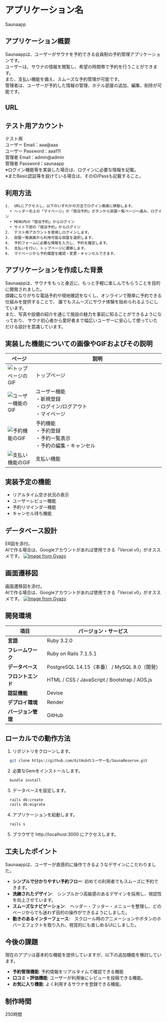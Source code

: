# アプリケーション名
Saunaapp

## アプリケーション概要
Saunaappは、ユーザーがサウナを予約できる会員制の予約管理アプリケーションです。
<br>ユーザーは、サウナの情報を閲覧し、希望の時間帯で予約を行うことができます。
<br>また、支払い機能を備え、スムーズな予約管理が可能です。
<br>管理者は、ユーザーが予約した情報の管理、ホテル部屋の追加、編集、削除が可能です。

## URL


## テスト用アカウント
テスト用
<br>ユーザー Email：aaa@aaa
<br>ユーザー Password：aaa111
<br>管理者 Email：admin@admin
<br>管理者 Password：saunaapp
<br>※ログイン機能等を実装した場合は、ログインに必要な情報を記載。
<br>※またBasic認証等を設けている場合は、そのID/Passも記載すること。

## 利用方法
	1.	URLにアクセスし、以下のいずれかの方法でログイン画面に移動します。
	  •	ヘッダー右上の「マイページ」か「宿泊予約」ボタンから部屋一覧ページへ進み、ログイン
	  •	MENU内の「宿泊予約」からログイン
	  •	サイト下部の「宿泊予約」からログイン
	2.	テスト用アカウントを使用しログインします。
	3.	部屋一覧画面から利用可能な部屋を選択します。
	4.	予約フォームに必要な情報を入力し、予約を確定します。
	5.	支払いを行い、トップページに遷移します。
	6.	マイページから予約履歴を確認・変更・キャンセルできます。

## アプリケーションを作成した背景
Saunaappは、サウナをもっと身近に、もっと手軽に楽しんでもらうことを目的に開発されました。
<br>煩雑になりがちな電話予約や現地確認をなくし、オンラインで簡単に予約できる仕組みを提供することで、
誰でもスムーズにサウナ体験を始められるようにしています。
<br>また、写真や設備の紹介を通じて施設の魅力を事前に知ることができるようになっており、
サウナ初心者から愛好者まで幅広いユーザーに安心して使っていただける設計を意識しています。

## 実装した機能についての画像やGIFおよびその説明
|ページ|説明|
|---|------------------|
|![トップページのGIF](URL_TO_GIF)|トップページ　　　　　　　　　　　　　　　　　　　　　　|
|![ユーザー機能のGIF](URL_TO_GIF)|ユーザー機能<br>・新規登録<br>・ログイン/ログアウト<br>・マイページ|
|![予約機能のGIF](URL_TO_GIF)|予約機能<br>・予約登録<br>・予約一覧表示<br>・予約の編集・キャンセル|
|![支払い機能のGIF](URL_TO_GIF)|支払い機能|

## 実装予定の機能
- リアルタイム空き状況の表示
- ユーザーレビュー機能
- 予約リマインダー機能
- キャンセル待ち機能

## データベース設計
ER図を添付。
<br>AIで作る場合は、Googleアカウントがあれば使用できる「Vercel v0」がオススメです。
[![Image from Gyazo](https://i.gyazo.com/31e282ea3873331f3cfb120bb8009910.png)](https://gyazo.com/31e282ea3873331f3cfb120bb8009910)


## 画面遷移図
画面遷移図を添付。
<br>AIで作る場合は、Googleアカウントがあれば使用できる「Vercel v0」がオススメです。
[![Image from Gyazo](https://i.gyazo.com/01b243a14aae5172e991ca4c19e7f632.png)](https://gyazo.com/01b243a14aae5172e991ca4c19e7f632)


## 開発環境
| 項目               | バージョン・サービス |
|------------------|-----------------|
| **言語**        | Ruby 3.2.0 |
| **フレームワーク** | Ruby on Rails 7.1.5.1 |
| **データベース**  | PostgreSQL 14.15（本番） / MySQL 8.0（開発） |
| **フロントエンド** | HTML / CSS / JavaScript / Bootstrap / AOS.js |
| **認証機能**    | Devise |
| **デプロイ環境** | Render |
| **バージョン管理** | GitHub |

## ローカルでの動作方法

1. リポジトリをクローンします。
```bash
  git clone https://github.com/GitHubのユーザー名/SaunaReserve.git
```

2. 必要なGemをインストールします。
```bash
  bundle install
```

3. データベースを設定します。
```bash
  rails db:create
  rails db:migrate
```

4. アプリケーションを起動します。
```bash
  rails s
```

5. ブラウザで http://localhost:3000 にアクセスします。


## 工夫したポイント
Saunaappは、ユーザーが直感的に操作できるようなデザインにこだわりました。
- **シンプルで分かりやすい予約フロー**: 初めての利用者でもスムーズに予約できます。
- **洗練されたデザイン**:　シンプルかつ高級感のあるデザインを採用し、視認性を向上させています。
- **スムーズなナビゲーション**:　ヘッダー・フッター・メニューを整理し、どのページからでも迷わず目的の操作ができるようにしました。
- **動きのあるインターフェース**:　スクロール時のアニメーションやボタンのホバーエフェクトを取り入れ、視覚的にも楽しめるUIにしました。

## 今後の課題
現在のアプリは基本的な機能を提供していますが、以下の追加機能を検討しています。
- **予約管理機能**: 予約情報をリアルタイムで確認できる機能
- **口コミ・評価機能**: ユーザーが利用後にレビューを投稿できる機能。
- **お気に入り機能**: よく利用するサウナを登録できる機能。

## 制作時間
250時間

